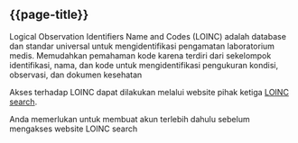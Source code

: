## {{page-title}}

Logical Observation Identifiers Name and Codes (LOINC) adalah database dan standar universal untuk mengidentifikasi pengamatan laboratorium medis. Memudahkan pemahaman kode karena terdiri dari sekelompok identifikasi, nama, dan kode untuk mengidentifikasi pengukuran kondisi, observasi, dan dokumen kesehatan

Akses terhadap LOINC dapat dilakukan melalui website pihak ketiga [LOINC search](https://loinc.org/search/).

Anda memerlukan untuk membuat akun terlebih dahulu sebelum mengakses website LOINC search